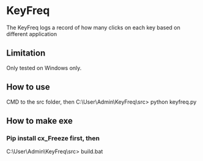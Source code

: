 # KeyFreq
The KeyFreq logs a record of how many clicks on each key based on different application

## Limitation
Only tested on Windows only.

## How to use
CMD to the src folder, then 
C:\User\Admin\KeyFreq\src> python keyfreq.py

## How to make exe
### Pip install cx_Freeze first, then 
C:\User\Admin\KeyFreq\src> build.bat
